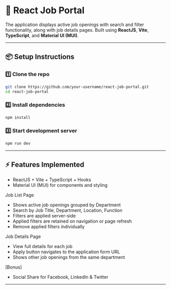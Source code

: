 # 📝 React Job Portal
 
The application displays active job openings with search and filter functionality, along with job details pages. Built using **ReactJS**, **Vite**, **TypeScript**, and **Material UI (MUI)**.

---

## 📦 Setup Instructions

### 1️⃣ Clone the repo
```bash
git clone https://github.com/your-username/react-job-portal.git
cd react-job-portal
```

### 2️⃣ Install dependencies
```bash
npm install
```

### 3️⃣ Start development server
```bash
npm run dev
```

---

## ⚡ Features Implemented

- ReactJS + Vite + TypeScript + Hooks
- Material UI (MUI) for components and styling

Job List Page
- Shows active job openings grouped by Department
- Search by Job Title, Department, Location, Function
- Filters are applied server-side 
- Applied filters are retained on navigation or page refresh
- Remove applied filters individually

Job Details Page
- View full details for each job
- Apply button navigates to the application form URL
- Shows other job openings from the same department

[Bonus]
- Social Share for Facebook, LinkedIn & Twitter

---